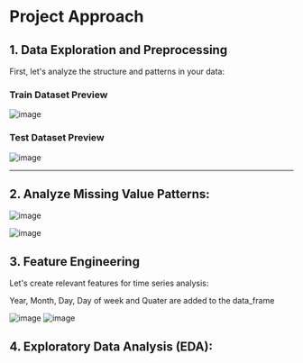 # Project Approach

## 1. Data Exploration and Preprocessing
First, let's analyze the structure and patterns in your data:

### Train Dataset Preview

![image](https://github.com/user-attachments/assets/af603f77-89d9-40f2-a0f8-2e5b5c8bd054)

### Test Dataset Preview

![image](https://github.com/user-attachments/assets/f66bd105-3369-4d1f-91d2-a363f0d2ff3f)

---
## 2. Analyze Missing Value Patterns:

![image](https://github.com/user-attachments/assets/fbf191ed-486b-4df4-a620-03ccebed11db)

![image](https://github.com/user-attachments/assets/d24cbc77-d420-471e-adfb-38339f29dbef)

## 3. Feature Engineering
Let's create relevant features for time series analysis:

Year, Month, Day, Day of week and Quater are added to the data_frame

![image](https://github.com/user-attachments/assets/f34c9295-6a0b-487c-9357-b128ff56c374)
![image](https://github.com/user-attachments/assets/9766784f-3aa9-40f4-b876-5e3c47be8736)

## 4. Exploratory Data Analysis (EDA):
